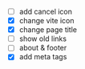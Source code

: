 - [ ] add cancel icon 
- [x] change vite icon
- [x] change page title
- [ ] show old links
- [ ] about & footer
- [x] add meta tags